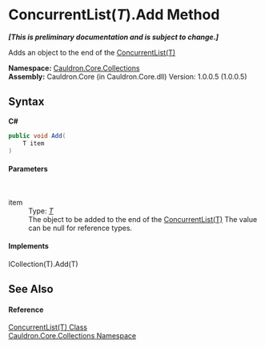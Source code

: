 # ConcurrentList(*T*).Add Method 
 _**\[This is preliminary documentation and is subject to change.\]**_

Adds an object to the end of the <a href="T_Cauldron_Core_Collections_ConcurrentList_1">ConcurrentList(T)</a>

**Namespace:**&nbsp;<a href="N_Cauldron_Core_Collections">Cauldron.Core.Collections</a><br />**Assembly:**&nbsp;Cauldron.Core (in Cauldron.Core.dll) Version: 1.0.0.5 (1.0.0.5)

## Syntax

**C#**<br />
``` C#
public void Add(
	T item
)
```


#### Parameters
&nbsp;<dl><dt>item</dt><dd>Type: <a href="T_Cauldron_Core_Collections_ConcurrentList_1">*T*</a><br />The object to be added to the end of the <a href="T_Cauldron_Core_Collections_ConcurrentList_1">ConcurrentList(T)</a> The value can be null for reference types.</dd></dl>

#### Implements
ICollection(T).Add(T)<br />

## See Also


#### Reference
<a href="T_Cauldron_Core_Collections_ConcurrentList_1">ConcurrentList(T) Class</a><br /><a href="N_Cauldron_Core_Collections">Cauldron.Core.Collections Namespace</a><br />